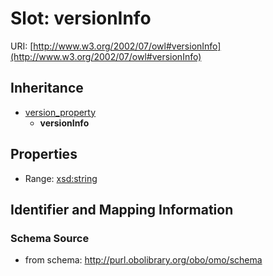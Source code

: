 # Slot: versionInfo

URI: [http://www.w3.org/2002/07/owl#versionInfo](http://www.w3.org/2002/07/owl#versionInfo)




## Inheritance

* [version_property](version_property.md)
    * **versionInfo**



## Properties

 * Range: [xsd:string](http://www.w3.org/2001/XMLSchema#string)



## Identifier and Mapping Information







### Schema Source


* from schema: http://purl.obolibrary.org/obo/omo/schema



